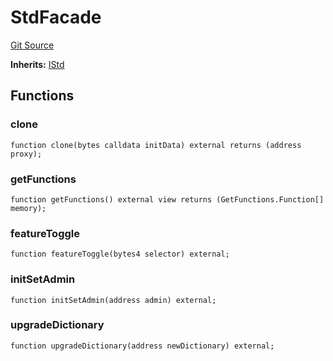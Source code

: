 # StdFacade
[Git Source](https://github.com/metacontract/mc/blob/20954f1387efa0bc72b42d3e78a22f9f845eebbd/src/std/interfaces/StdFacade.sol)

**Inherits:**
[IStd](../IStd.sol/interface.IStd.md)


## Functions
### clone


```solidity
function clone(bytes calldata initData) external returns (address proxy);
```

### getFunctions


```solidity
function getFunctions() external view returns (GetFunctions.Function[] memory);
```

### featureToggle


```solidity
function featureToggle(bytes4 selector) external;
```

### initSetAdmin


```solidity
function initSetAdmin(address admin) external;
```

### upgradeDictionary


```solidity
function upgradeDictionary(address newDictionary) external;
```


